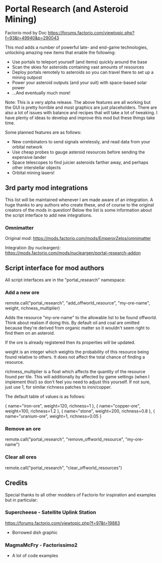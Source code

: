 # Portal Research (and Asteroid Mining)

Factorio mod by Doc
https://forums.factorio.com/viewtopic.php?f=93&t=49940&p=290043

This mod adds a number of powerful late- and end-game technologies, unlocking amazing new items that enable the following:

* Use portals to teleport yourself (and items) quickly around the base
* Scan the skies for asteroids containing vast amounts of resources
* Deploy portals remotely to asteroids so you can travel there to set up a mining outpost
* Power your asteroid outputs (and your suit) with space-based solar power
* ...And eventually much more!

Note: This is a very alpha release. The above features are all working but the GUI is pretty horrible and most graphics are just placeholders. There are also a lot of issues with balance and recipes that will take a lot of tweaking. I have plenty of ideas to develop and improve this mod but these things take time.

Some planned features are as follows:

* New combinators to send signals wirelessly, and read data from your orbital network
* Use cheap probes to gauge asteroid resources before sending the expensive lander
* Space telescopes to find juicier asteroids farther away, and perhaps other interstellar objects
* Orbital mining lasers!

## 3rd party mod integrations

This list will be maintained whenever I am made aware of an integration. A huge thanks to any authors who create these, and of course to the original creators of the mods in question! Below the list is some information about the script interface to add new integrations.

### Omnimatter

Original mod:
https://mods.factorio.com/mods/EmperorZelos/omnimatter

Integration (by nucleargen):
https://mods.factorio.com/mods/nucleargen/portal-research-addon

## Script interface for mod authors

All script interfaces are in the "portal_research" namespace:

### Add a new ore

  remote.call("portal_research", "add_offworld_resource", "my-ore-name", weight, richness_multiplier)

Adds the resource "my-ore-name" to the allowable list to be found offworld. Think about realism if doing this. By default oil and coal are omitted because they're derived from organic matter so it wouldn't seem right to find them on an asteroid.

If the ore is already registered then its properties will be updated.

weight is an integer which weights the probability of this resource being found relative to others. It does not affect the total chance of finding a resource.

richness_multiplier is a float which affects the quantity of the resource found per tile. This will additionally by affected by game settings (when I implement this!) so don't feel you need to
adjust this yourself. If not sure, just use 1, for similar richness patches to iron/copper.

The default table of values is as follows:

  { name="iron-ore",  weight=120,  richness=1 },
  { name="copper-ore", weight=100, richness=1.2 },
  { name="stone", weight=200, richness=0.8 },
  { name="uranium-ore", weight=1, richness=0.05 }

### Remove an ore

  remote.call("portal_research", "remove_offworld_resource", "my-ore-name")

### Clear all ores

  remote.call("portal_research", "clear_offworld_resources")

## Credits

Special thanks to all other modders of Factorio for inspiration and examples but in particular:

### Supercheese - Satellite Uplink Station

https://forums.factorio.com/viewtopic.php?f=97&t=19883

  * Borrowed dish graphic

### MagmaMcFry - Factorissimo2

  * A lot of code examples
  